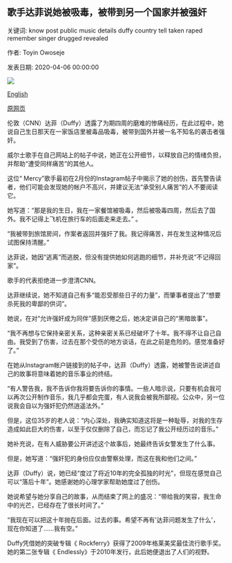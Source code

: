## 歌手达菲说她被吸毒，被带到另一个国家并被强奸

关键词: know post public music details duffy country tell taken raped remember singer drugged revealed

作者: Toyin Owoseje

发表日期: 2020-04-06 00:00:00

![](https://cdn.cnn.com/cnnnext/dam/assets/200226121153-singer-duffy-thumbnail-lon-orig-super-tease.jpg)

[English](Singer%20Duffy%20says%20she%20was%20drugged%2C%20taken%20to%20another%20country%20and%20raped.md)

[原网页](https://edition.cnn.com/2020/04/06/entertainment/duffy-rape-ordeal-intl-scli-gbr/index.html)

伦敦（CNN）达菲（Duffy）透露了为期四周的磨难的惨痛经历，在此过程中，她说自己生日那天在一家饭店里被毒品吸毒，被带到国外并被一名不知名的袭击者强奸。

威尔士歌手在自己网站上的帖子中说，她正在公开细节，以释放自己的情绪负担，并帮助“遭受同样痛苦”的其他人。

这位“ Mercy”歌手最初在2月份的Instagram帖子中揭示了她的创伤，首先警告读者，他们可能会发现她的帐户不高兴，并建议无法“承受别人痛苦”的人不要阅读它。

她写道：“那是我的生日，我在一家餐馆被吸毒，然后被吸毒四周，然后去了国外。我不记得上飞机在旅行车的后面走来走去。” 。

“我被带到旅馆房间，作案者返回并强奸了我。我记得痛苦，并在发生这种情况后试图保持清醒。”

达菲说，她因“逃离”而逃脱，但没有提供她如何逃跑的细节，并补充说“不记得回家”。

歌手的代表拒绝进一步澄清CNN。

达菲继续说，她不知道自己有多“能忍受那些日子的力量”，而肇事者提出了“想要杀死我的卑鄙的供词”。

她说，在对“允许强奸成为同伴”感到厌倦之后，她决定讲自己的“黑暗故事”。

“我不再想与它保持亲密关系，这种亲密关系已经破坏了十年。我不得不让自己自由。我受到了伤害，过去在那个受伤的地方谈话，在此之前是危险的。感觉准备好了。”

在她从Instagram帐户链接到的帖子中，达菲（Duffy）透露，她被警告说讲述自己的故事将意味着她的音乐事业的终结。

“有人警告我，我不告诉你我将要告诉你的事情。一些人暗示说，只要有机会我可以再次公开制作音乐，我几乎都会完蛋，有人说我会被我所鄙视。公众中，另一位说我会自以为强奸犯仍然逍遥法外。”

但是，这位35岁的老人说：“内心深处，我确实知道这将是一种耻辱，对我的生存造成如此巨大的伤害，以至于仅仅删除了自己，而忘记了我公开经历过的音乐。”

她补充说，在有人威胁要公开讲述这个故事后，她最终告诉女警发生了什么事。

但是，她写道：“强奸犯的身份应仅由警察处理，而这在我和他们之间。”

达菲（Duffy）说，她已经“度过了将近10年的完全孤独的时光”，但现在感觉自己可以“落后十年”。她感谢她的心理学家帮助她度过了创伤。

她说希望与她分享自己的故事，从而结束了网上的盛况：“带给我的笑容，我生命中的光芒，已经存在了很长时间了。”

“我现在可以把这十年抛在后面。过去的事。希望不再有'达菲问题发生了什么'，现在你知道了……我有空。”

Duffy凭借她的突破专辑《 Rockferry》获得了2009年格莱美奖最佳流行歌手奖。她的第二张专辑《 Endlessly》于2010年发行，此后她便退出了人们的视野。